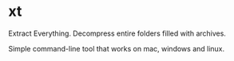 # xt

Extract Everything. Decompress entire folders filled with archives.

Simple command-line tool that works on mac, windows and linux.